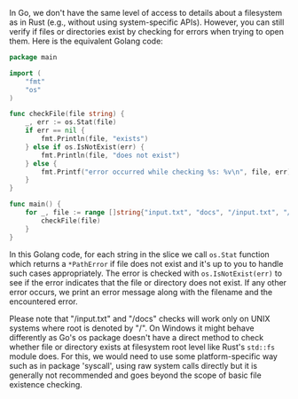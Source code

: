 In Go, we don't have the same level of access to details about a filesystem as in Rust (e.g., without using system-specific APIs). However, you can still verify if files or directories exist by checking for errors when trying to open them. Here is the equivalent Golang code:

```go
package main

import (
	"fmt"
	"os"
)

func checkFile(file string) {
	_, err := os.Stat(file)
	if err == nil {
		fmt.Println(file, "exists")
	} else if os.IsNotExist(err) {
		fmt.Println(file, "does not exist")
	} else {
		fmt.Printf("error occurred while checking %s: %v\n", file, err)
	}
}

func main() {
	for _, file := range []string{"input.txt", "docs", "/input.txt", "/docs"} {
		checkFile(file)
	}
}
```

In this Golang code, for each string in the slice we call `os.Stat` function which returns a `*PathError` if file does not exist and it's up to you to handle such cases appropriately. The error is checked with `os.IsNotExist(err)` to see if the error indicates that the file or directory does not exist. If any other error occurs, we print an error message along with the filename and the encountered error.

Please note that "/input.txt" and "/docs" checks will work only on UNIX systems where root is denoted by "/". On Windows it might behave differently as Go's os package doesn't have a direct method to check whether file or directory exists at filesystem root level like Rust's `std::fs` module does. For this, we would need to use some platform-specific way such as in package 'syscall', using raw system calls directly but it is generally not recommended and goes beyond the scope of basic file existence checking.

